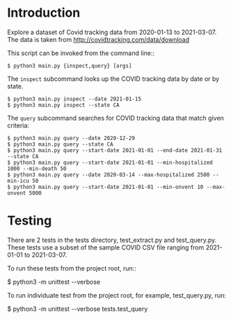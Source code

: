 # Introduction
Explore a dataset of Covid tracking data from 2020-01-13 to 2021-03-07.  The data
   is taken from http://covidtracking.com/data/download

This script can be invoked from the command line::

    $ python3 main.py {inspect,query} [args]

The `inspect` subcommand looks up the COVID tracking data by date or by state.

    $ python3 main.py inspect --date 2021-01-15
    $ python3 main.py inspect --state CA

The `query` subcommand searches for COVID tracking data that match given criteria:

    $ python3 main.py query --date 2020-12-29
    $ python3 main.py query --state CA
    $ python3 main.py query --start-date 2021-01-01 --end-date 2021-01-31 --state CA
    $ python3 main.py query --start-date 2021-01-01 --min-hospitalized 1000 --min-death 50
    $ python3 main.py query --date 2020-03-14 --max-hospitalized 2500 --min-icu 50
    $ python3 main.py query --start-date 2021-01-01 --min-onvent 10 --max-onvent 5000
    
# Testing
There are 2 tests in the tests directory, test_extract.py and test_query.py.  These tests use
a subset of the sample COVID CSV file ranging from 2021-01-01 to 2021-03-07.
    
To run these tests from the project root, run::

$ python3 -m unittest --verbose
    
To run individuate test from the project root, for example, test_query.py, run:
    
$ python3 -m unittest --verbose tests.test_query
